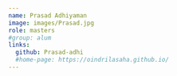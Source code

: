 ```yaml
---
name: Prasad Adhiyaman
image: images/Prasad.jpg
role: masters
#group: alum
links:
  github: Prasad-adhi
  #home-page: https://oindrilasaha.github.io/
---
```

